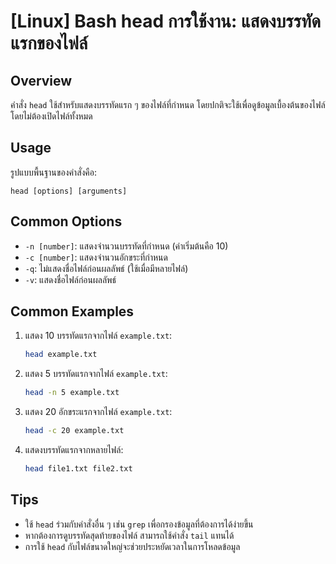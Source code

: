 # [Linux] Bash head การใช้งาน: แสดงบรรทัดแรกของไฟล์

## Overview
คำสั่ง `head` ใช้สำหรับแสดงบรรทัดแรก ๆ ของไฟล์ที่กำหนด โดยปกติจะใช้เพื่อดูข้อมูลเบื้องต้นของไฟล์โดยไม่ต้องเปิดไฟล์ทั้งหมด

## Usage
รูปแบบพื้นฐานของคำสั่งคือ:
```
head [options] [arguments]
```

## Common Options
- `-n [number]`: แสดงจำนวนบรรทัดที่กำหนด (ค่าเริ่มต้นคือ 10)
- `-c [number]`: แสดงจำนวนอักขระที่กำหนด
- `-q`: ไม่แสดงชื่อไฟล์ก่อนผลลัพธ์ (ใช้เมื่อมีหลายไฟล์)
- `-v`: แสดงชื่อไฟล์ก่อนผลลัพธ์

## Common Examples
1. แสดง 10 บรรทัดแรกจากไฟล์ `example.txt`:
   ```bash
   head example.txt
   ```

2. แสดง 5 บรรทัดแรกจากไฟล์ `example.txt`:
   ```bash
   head -n 5 example.txt
   ```

3. แสดง 20 อักขระแรกจากไฟล์ `example.txt`:
   ```bash
   head -c 20 example.txt
   ```

4. แสดงบรรทัดแรกจากหลายไฟล์:
   ```bash
   head file1.txt file2.txt
   ```

## Tips
- ใช้ `head` ร่วมกับคำสั่งอื่น ๆ เช่น `grep` เพื่อกรองข้อมูลที่ต้องการได้ง่ายขึ้น
- หากต้องการดูบรรทัดสุดท้ายของไฟล์ สามารถใช้คำสั่ง `tail` แทนได้
- การใช้ `head` กับไฟล์ขนาดใหญ่จะช่วยประหยัดเวลาในการโหลดข้อมูล